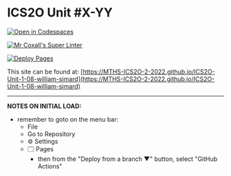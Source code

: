 # ICS2O Unit #X-YY

[![Open in Codespaces](https://classroom.github.com/assets/launch-codespace-f4981d0f882b2a3f0472912d15f9806d57e124e0fc890972558857b51b24a6f9.svg)](https://classroom.github.com/open-in-codespaces?assignment_repo_id=10331542)

[![Mr Coxall's Super Linter](https://github.com/MTHS-ICS2O-2-2022/ICS2O-Unit-1-08-william-simard/workflows/Mr%20Coxall's%20Super%20Linter/badge.svg)](https://github.com/MTHS-ICS2O-2-2022/ICS2O-Unit-1-08-william-simard/actions)

[![Deploy Pages](https://github.com/MTHS-ICS2O-2-2022/ICS2O-Unit-1-08-william-simard/workflows/Deploy%20Pages/badge.svg)](https://github.com/MTHS-ICS2O-2-2022/ICS2O-Unit-1-08-william-simard/actions)

This site can be found at: [https://MTHS-ICS2O-2-2022.github.io/ICS2O-Unit-1-08-william-simard](https://MTHS-ICS2O-2-2022.github.io/ICS2O-Unit-1-08-william-simard)

---

**NOTES ON INITIAL LOAD:**
- remember to goto on the menu bar:
  - File
  - Go to Repository
  - ⚙ Settings
  - 🗔 Pages
    - then from the "Deploy from a branch ▼" button, select "GitHub Actions"
